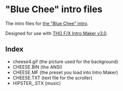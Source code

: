 # "Blue Chee" intro files

The intro files for [the "Blue Chee" intro](https://www.pouet.net/prod.php?which=95474).

Designed for use with [THG F/X Intro Maker v3.0](https://demozoo.org/productions/197636/).

## Index

- cheese4.gif (the picture used for the background)
- CHEESE.BIN (the ANSI)
- CHEESE.MF (the preset you load into Intro Maker)
- CHEESE.TXT (text file for the scroller)
- HIPSTER_.STX (music)